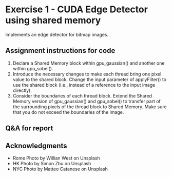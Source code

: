 # Exercise 1 - CUDA Edge Detector using shared memory

Implements an edge detector for bitmap images.

## Assignment instructions for code

1. Declare a Shared Memory block within gpu_gaussian() and another one within gpu_sobel().
2. Introduce the necessary changes to make each thread bring one pixel value to the shared block. Change the input parameter of applyFilter() to use the shared block (i.e., instead of a reference to the input image directly).
3. Consider the boundaries of each thread block. Extend the Shared Memory version of gpu_gaussian() and gpu_sobel() to transfer part of the surrounding pixels of the thread block to Shared Memory. Make sure that you do not exceed the boundaries of the image.

## Q&A for report

## Acknowledgments

- Rome Photo by Willian West on Unsplash
- HK Photo by Simon Zhu on Unsplash
- NYC Photo by Matteo Catanese on Unsplash
